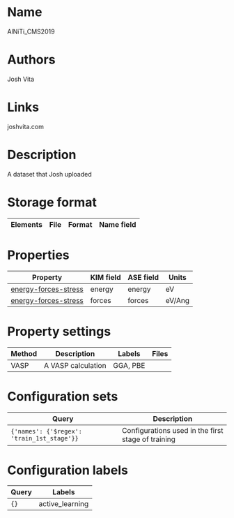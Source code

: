 
# Name

AlNiTi_CMS2019

# Authors

Josh Vita

# Links

joshvita.com

# Description

A dataset that Josh uploaded

# Storage format

|Elements|File|Format|Name field|
|---|---|---|---|


# Properties

|Property|KIM field|ASE field|Units
|---|---|---|---|
| [energy-forces-stress](./data/uploads/AlNiTi_CMS2019/energy-forces-stress.edn) | energy | energy | eV
| [energy-forces-stress](./data/uploads/AlNiTi_CMS2019/energy-forces-stress.edn) | forces | forces | eV/Ang

# Property settings

|Method|Description|Labels|Files|
|---|---|---|---|
| VASP | A VASP calculation | GGA, PBE |  |

# Configuration sets

|Query|Description|
|---|---|
| `{'names': {'$regex': 'train_1st_stage'}}` | Configurations used in the first stage of training |

# Configuration labels

|Query|Labels|
|---|---|
| `{}` | active_learning |
